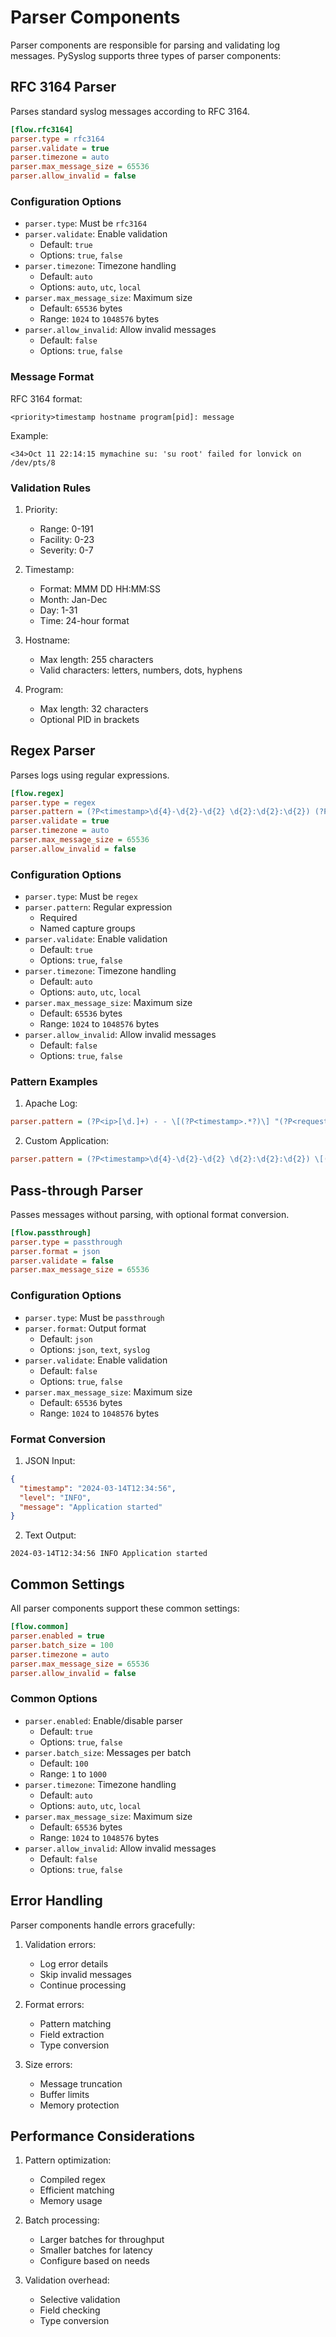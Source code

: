 # Parser Components

Parser components are responsible for parsing and validating log messages. PySyslog supports three types of parser components:

## RFC 3164 Parser

Parses standard syslog messages according to RFC 3164.

```ini
[flow.rfc3164]
parser.type = rfc3164
parser.validate = true
parser.timezone = auto
parser.max_message_size = 65536
parser.allow_invalid = false
```

### Configuration Options

- `parser.type`: Must be `rfc3164`
- `parser.validate`: Enable validation
  - Default: `true`
  - Options: `true`, `false`
- `parser.timezone`: Timezone handling
  - Default: `auto`
  - Options: `auto`, `utc`, `local`
- `parser.max_message_size`: Maximum size
  - Default: `65536` bytes
  - Range: `1024` to `1048576` bytes
- `parser.allow_invalid`: Allow invalid messages
  - Default: `false`
  - Options: `true`, `false`

### Message Format

RFC 3164 format:
```
<priority>timestamp hostname program[pid]: message
```

Example:
```
<34>Oct 11 22:14:15 mymachine su: 'su root' failed for lonvick on /dev/pts/8
```

### Validation Rules

1. Priority:
   - Range: 0-191
   - Facility: 0-23
   - Severity: 0-7

2. Timestamp:
   - Format: MMM DD HH:MM:SS
   - Month: Jan-Dec
   - Day: 1-31
   - Time: 24-hour format

3. Hostname:
   - Max length: 255 characters
   - Valid characters: letters, numbers, dots, hyphens

4. Program:
   - Max length: 32 characters
   - Optional PID in brackets

## Regex Parser

Parses logs using regular expressions.

```ini
[flow.regex]
parser.type = regex
parser.pattern = (?P<timestamp>\d{4}-\d{2}-\d{2} \d{2}:\d{2}:\d{2}) (?P<level>\w+) (?P<message>.*)
parser.validate = true
parser.timezone = auto
parser.max_message_size = 65536
parser.allow_invalid = false
```

### Configuration Options

- `parser.type`: Must be `regex`
- `parser.pattern`: Regular expression
  - Required
  - Named capture groups
- `parser.validate`: Enable validation
  - Default: `true`
  - Options: `true`, `false`
- `parser.timezone`: Timezone handling
  - Default: `auto`
  - Options: `auto`, `utc`, `local`
- `parser.max_message_size`: Maximum size
  - Default: `65536` bytes
  - Range: `1024` to `1048576` bytes
- `parser.allow_invalid`: Allow invalid messages
  - Default: `false`
  - Options: `true`, `false`

### Pattern Examples

1. Apache Log:
```ini
parser.pattern = (?P<ip>[\d.]+) - - \[(?P<timestamp>.*?)\] "(?P<request>.*?)" (?P<status>\d+) (?P<size>\d+)
```

2. Custom Application:
```ini
parser.pattern = (?P<timestamp>\d{4}-\d{2}-\d{2} \d{2}:\d{2}:\d{2}) \[(?P<level>\w+)\] (?P<component>\w+): (?P<message>.*)
```

## Pass-through Parser

Passes messages without parsing, with optional format conversion.

```ini
[flow.passthrough]
parser.type = passthrough
parser.format = json
parser.validate = false
parser.max_message_size = 65536
```

### Configuration Options

- `parser.type`: Must be `passthrough`
- `parser.format`: Output format
  - Default: `json`
  - Options: `json`, `text`, `syslog`
- `parser.validate`: Enable validation
  - Default: `false`
  - Options: `true`, `false`
- `parser.max_message_size`: Maximum size
  - Default: `65536` bytes
  - Range: `1024` to `1048576` bytes

### Format Conversion

1. JSON Input:
```json
{
  "timestamp": "2024-03-14T12:34:56",
  "level": "INFO",
  "message": "Application started"
}
```

2. Text Output:
```
2024-03-14T12:34:56 INFO Application started
```

## Common Settings

All parser components support these common settings:

```ini
[flow.common]
parser.enabled = true
parser.batch_size = 100
parser.timezone = auto
parser.max_message_size = 65536
parser.allow_invalid = false
```

### Common Options

- `parser.enabled`: Enable/disable parser
  - Default: `true`
  - Options: `true`, `false`
- `parser.batch_size`: Messages per batch
  - Default: `100`
  - Range: `1` to `1000`
- `parser.timezone`: Timezone handling
  - Default: `auto`
  - Options: `auto`, `utc`, `local`
- `parser.max_message_size`: Maximum size
  - Default: `65536` bytes
  - Range: `1024` to `1048576` bytes
- `parser.allow_invalid`: Allow invalid messages
  - Default: `false`
  - Options: `true`, `false`

## Error Handling

Parser components handle errors gracefully:

1. Validation errors:
   - Log error details
   - Skip invalid messages
   - Continue processing

2. Format errors:
   - Pattern matching
   - Field extraction
   - Type conversion

3. Size errors:
   - Message truncation
   - Buffer limits
   - Memory protection

## Performance Considerations

1. Pattern optimization:
   - Compiled regex
   - Efficient matching
   - Memory usage

2. Batch processing:
   - Larger batches for throughput
   - Smaller batches for latency
   - Configure based on needs

3. Validation overhead:
   - Selective validation
   - Field checking
   - Type conversion
